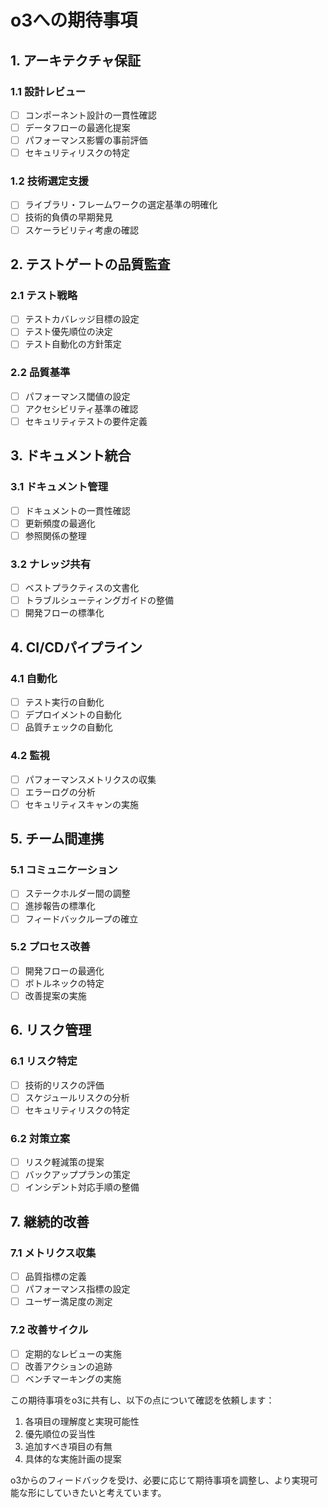 
# o3への期待事項

## 1. アーキテクチャ保証
### 1.1 設計レビュー
- [ ] コンポーネント設計の一貫性確認
- [ ] データフローの最適化提案
- [ ] パフォーマンス影響の事前評価
- [ ] セキュリティリスクの特定

### 1.2 技術選定支援
- [ ] ライブラリ・フレームワークの選定基準の明確化
- [ ] 技術的負債の早期発見
- [ ] スケーラビリティ考慮の確認

## 2. テストゲートの品質監査
### 2.1 テスト戦略
- [ ] テストカバレッジ目標の設定
- [ ] テスト優先順位の決定
- [ ] テスト自動化の方針策定

### 2.2 品質基準
- [ ] パフォーマンス閾値の設定
- [ ] アクセシビリティ基準の確認
- [ ] セキュリティテストの要件定義

## 3. ドキュメント統合
### 3.1 ドキュメント管理
- [ ] ドキュメントの一貫性確認
- [ ] 更新頻度の最適化
- [ ] 参照関係の整理

### 3.2 ナレッジ共有
- [ ] ベストプラクティスの文書化
- [ ] トラブルシューティングガイドの整備
- [ ] 開発フローの標準化

## 4. CI/CDパイプライン
### 4.1 自動化
- [ ] テスト実行の自動化
- [ ] デプロイメントの自動化
- [ ] 品質チェックの自動化

### 4.2 監視
- [ ] パフォーマンスメトリクスの収集
- [ ] エラーログの分析
- [ ] セキュリティスキャンの実施

## 5. チーム間連携
### 5.1 コミュニケーション
- [ ] ステークホルダー間の調整
- [ ] 進捗報告の標準化
- [ ] フィードバックループの確立

### 5.2 プロセス改善
- [ ] 開発フローの最適化
- [ ] ボトルネックの特定
- [ ] 改善提案の実施

## 6. リスク管理
### 6.1 リスク特定
- [ ] 技術的リスクの評価
- [ ] スケジュールリスクの分析
- [ ] セキュリティリスクの特定

### 6.2 対策立案
- [ ] リスク軽減策の提案
- [ ] バックアッププランの策定
- [ ] インシデント対応手順の整備

## 7. 継続的改善
### 7.1 メトリクス収集
- [ ] 品質指標の定義
- [ ] パフォーマンス指標の設定
- [ ] ユーザー満足度の測定

### 7.2 改善サイクル
- [ ] 定期的なレビューの実施
- [ ] 改善アクションの追跡
- [ ] ベンチマーキングの実施

この期待事項をo3に共有し、以下の点について確認を依頼します：

1. 各項目の理解度と実現可能性
2. 優先順位の妥当性
3. 追加すべき項目の有無
4. 具体的な実施計画の提案

o3からのフィードバックを受け、必要に応じて期待事項を調整し、より実現可能な形にしていきたいと考えています。
